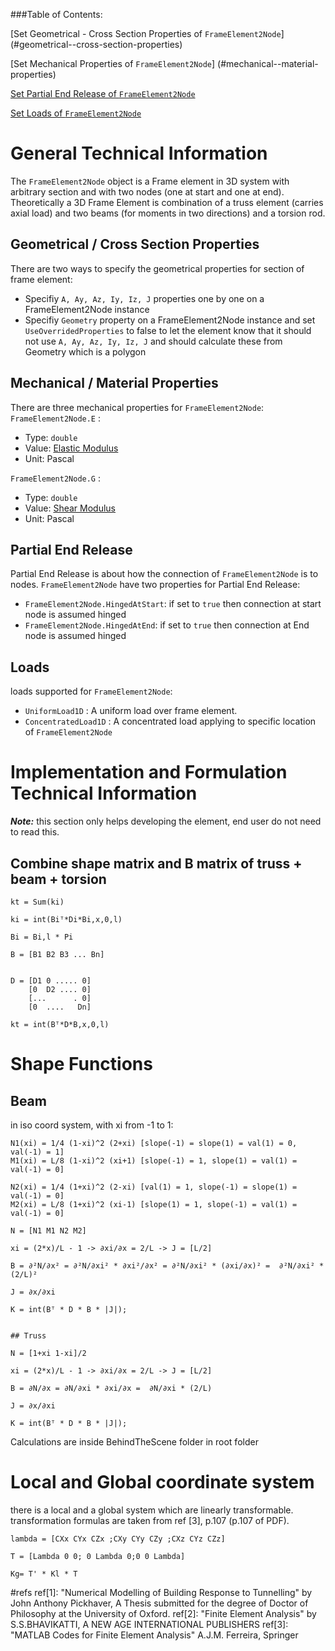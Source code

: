 ﻿###Table of Contents:

[Set Geometrical - Cross Section Properties of ```FrameElement2Node```] (#geometrical--cross-section-properties)

[Set Mechanical Properties of ```FrameElement2Node```] (#mechanical--material-properties)

[Set Partial End Release of ```FrameElement2Node```](#partial-end-release)

[Set Loads of ```FrameElement2Node```](#loads)

# General Technical Information
The ```FrameElement2Node``` object is a Frame element in 3D system with arbitrary section and with two nodes (one at start and one at end).
Theoretically a 3D Frame Element is combination of a truss element (carries axial load) and two beams (for moments in two directions) and a torsion rod.
## Geometrical / Cross Section Properties
There are two ways to specify the geometrical properties for section of frame element:
- Specifiy ```A, Ay, Az, Iy, Iz, J``` properties one by one on a FrameElement2Node instance
- Specifiy ```Geometry``` property on a FrameElement2Node instance and set ```UseOverridedProperties``` to false to let the element know that it should not use ```A, Ay, Az, Iy, Iz, J``` and should calculate these from Geometry which is a polygon

## Mechanical / Material Properties
There are three mechanical properties for ```FrameElement2Node```:
```FrameElement2Node.E``` : 
- Type: ```double```
- Value: [Elastic Modulus](https://en.wikipedia.org/wiki/Young%27s_modulus)
- Unit: Pascal

```FrameElement2Node.G``` : 
- Type: ```double```
- Value: [Shear Modulus](https://en.wikipedia.org/wiki/Shear_modulus)
- Unit: Pascal

## Partial End Release
Partial End Release is about how the connection of ```FrameElement2Node``` is to nodes. ```FrameElement2Node``` have two properties for Partial End Release:
- ```FrameElement2Node.HingedAtStart```: if set to ```true``` then connection at start node is assumed hinged
- ```FrameElement2Node.HingedAtEnd```: if set to ```true``` then connection at End node is assumed hinged

## Loads
loads supported for ```FrameElement2Node```:
- ```UniformLoad1D``` : A uniform load over frame element.
- ```ConcentratedLoad1D``` : A concentrated load applying to specific location of ```FrameElement2Node``` 


# Implementation and Formulation Technical Information

***Note:*** this section only helps developing the element, end user do not need to read this.
## Combine shape matrix and B matrix of truss + beam + torsion

```
kt = Sum(ki)

ki = int(Biᵀ*Di*Bi,x,0,l)

Bi = Bi,l * Pi

B = [B1 B2 B3 ... Bn]


D = [D1 0 ..... 0]
	[0  D2 .... 0]
	[...      . 0]
	[0  ....   Dn]

kt = int(Bᵀ*D*B,x,0,l)
```
# Shape Functions


## Beam
in iso coord system, with xi from -1 to 1:

```
N1(xi) = 1/4 (1-xi)^2 (2+xi) [slope(-1) = slope(1) = val(1) = 0, val(-1) = 1]
M1(xi) = L/8 (1-xi)^2 (xi+1) [slope(-1) = 1, slope(1) = val(1) = val(-1) = 0]

N2(xi) = 1/4 (1+xi)^2 (2-xi) [val(1) = 1, slope(-1) = slope(1) = val(-1) = 0]
M2(xi) = L/8 (1+xi)^2 (xi-1) [slope(1) = 1, slope(-1) = val(1) = val(-1) = 0]

N = [N1 M1 N2 M2]

xi = (2*x)/L - 1 -> ∂xi/∂x = 2/L -> J = [L/2]

B = ∂²N/∂x² = ∂²N/∂xi² * ∂xi²/∂x² = ∂²N/∂xi² * (∂xi/∂x)² =  ∂²N/∂xi² * (2/L)²

J = ∂x/∂xi 

K = int(Bᵀ * D * B * |J|);


## Truss

N = [1+xi 1-xi]/2

xi = (2*x)/L - 1 -> ∂xi/∂x = 2/L -> J = [L/2]

B = ∂N/∂x = ∂N/∂xi * ∂xi/∂x =  ∂N/∂xi * (2/L)

J = ∂x/∂xi 

K = int(Bᵀ * D * B * |J|);
```
Calculations are inside BehindTheScene folder in root folder

# Local and Global coordinate system
there is a local and a global system which are linearly transformable.
transformation formulas are taken from ref [3], p.107 (p.107 of PDF).
```
lambda = [CXx CYx CZx ;CXy CYy CZy ;CXz CYz CZz]

T = [Lambda 0 0; 0 Lambda 0;0 0 Lambda]

Kg= T' * Kl * T
```
#refs
ref[1]: "Numerical Modelling of Building Response to Tunnelling" by John Anthony Pickhaver, A Thesis submitted for the degree of Doctor of Philosophy at the University of Oxford.
ref[2]: "Finite Element Analysis" by S.S.BHAVIKATTI, A NEW AGE INTERNATIONAL PUBLISHERS
ref[3]: "MATLAB Codes for Finite Element Analysis" A.J.M. Ferreira, Springer
